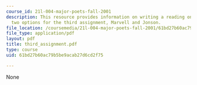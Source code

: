 ```yaml
---
course_id: 21l-004-major-poets-fall-2001
description: This resource provides information on writing a reading on one of the
  two options for the third assignment, Marvell and Jonson.
file_location: /coursemedia/21l-004-major-poets-fall-2001/61bd27b60ac79b5be9acab27d6cd2f75_third_assignment.pdf
file_type: application/pdf
layout: pdf
title: third_assignment.pdf
type: course
uid: 61bd27b60ac79b5be9acab27d6cd2f75

---
```

None